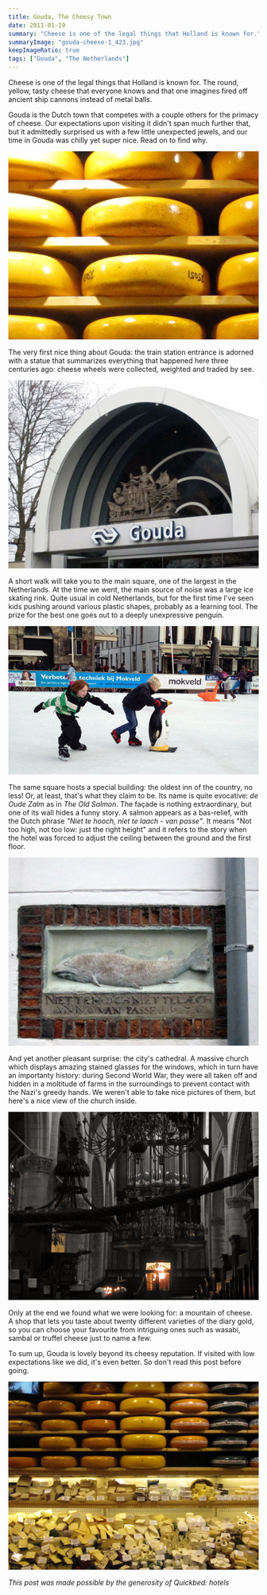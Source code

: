 ```yaml
---
title: Gouda, The Cheesy Town
date: 2011-01-19
summary: "Cheese is one of the legal things that Holland is known for."
summaryImage: "gouda-cheese-1_423.jpg"
keepImageRatio: true
tags: ["Gouda", "The Netherlands"]
---
```


Cheese is one of the legal things that Holland is known for. The round, yellow, tasty cheese that everyone knows and that one imagines fired off ancient ship cannons instead of metal balls.

Gouda is the Dutch town that competes with a couple others for the primacy of cheese. Our expectations upon visiting it didn't span much further that, but it admittedly surprised us with a few little unexpected jewels, and our time in Gouda was chilly yet super nice. Read on to find why.

![](gouda-cheese-1_423.jpg)

The very first nice thing about Gouda: the train station entrance is adorned with a statue that summarizes everything that happened here three centuries ago: cheese wheels were collected, weighted and traded by see.

![](gouda-train-station_423.jpg)

A short walk will take you to the main square, one of the largest in the Netherlands. At the time we went, the main source of noise was a large ice skating rink. Quite usual in cold Netherlands, but for the first time I've seen kids pushing around various plastic shapes, probably as a learning tool. The prize for the best one goes out to a deeply unexpressive penguin.

![](gouda-ice-skating-kids_334.jpg)

The same square hosts a special building: the oldest inn of the country, no less! Or, at least, that's what they claim to be. Its name is quite evocative: _de Oude Zalm_ as in _The Old Salmon_. The façade is nothing extraordinary, but one of its wall hides a funny story. A salmon appears as a bas-relief, with the Dutch phrase _"Niet te hooch, niet te laach - van passe"_. It means "Not too high, not too low: just the right height" and it refers to the story when the hotel was forced to adjust the ceiling between the ground and the first floor.

![](gouda-de-oude-zalm_423.jpg)

And yet another pleasant surprise: the city's cathedral. A massive church which displays amazing stained glasses for the windows, which in turn have an importanty history: during Second World War, they were all taken off and hidden in a moltitude of farms in the surroundings to prevent contact with the Nazi's greedy hands. We weren't able to take nice pictures of them, but here's a nice view of the church inside.

![](holland-gouda-cathedral_423.jpg)

Only at the end we found what we were looking for: a mountain of cheese. A shop that lets you taste about twenty different varieties of the diary gold, so you can choose your favourite from intriguing ones such as wasabi, sambal or truffel cheese just to name a few.

To sum up, Gouda is lovely beyond its cheesy reputation. If visited with low expectations like we did, it's even better. So don't read this post before going.

![](gouda-cheese_423.jpg)

_This post was made possible by the generosity of Quickbed: hotels_